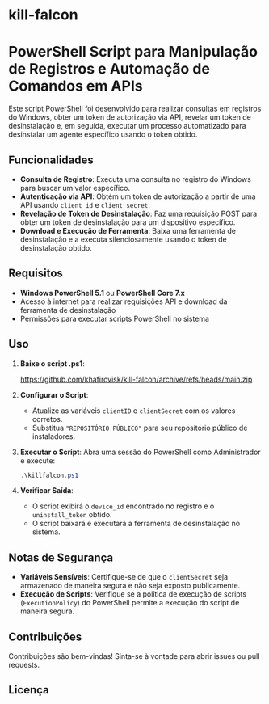 # kill-falcon

# PowerShell Script para Manipulação de Registros e Automação de Comandos em APIs

Este script PowerShell foi desenvolvido para realizar consultas em registros do Windows, obter um token de autorização via API, revelar um token de desinstalação e, em seguida, executar um processo automatizado para desinstalar um agente específico usando o token obtido.

## Funcionalidades

- **Consulta de Registro**: Executa uma consulta no registro do Windows para buscar um valor específico.
- **Autenticação via API**: Obtém um token de autorização a partir de uma API usando `client_id` e `client_secret`.
- **Revelação de Token de Desinstalação**: Faz uma requisição POST para obter um token de desinstalação para um dispositivo específico.
- **Download e Execução de Ferramenta**: Baixa uma ferramenta de desinstalação e a executa silenciosamente usando o token de desinstalação obtido.

## Requisitos

- **Windows PowerShell 5.1** ou **PowerShell Core 7.x**
- Acesso à internet para realizar requisições API e download da ferramenta de desinstalação
- Permissões para executar scripts PowerShell no sistema

## Uso

1. **Baixe o script .ps1**:

    https://github.com/khafirovisk/kill-falcon/archive/refs/heads/main.zip

3. **Configurar o Script**:
    - Atualize as variáveis `clientID` e `clientSecret` com os valores corretos.
    - Substitua `"REPOSITÓRIO PÚBLICO"` para seu reposítório público de instaladores.

4. **Executar o Script**:
    Abra uma sessão do PowerShell como Administrador e execute:
    ```powershell
    .\killfalcon.ps1
    ```

5. **Verificar Saída**:
    - O script exibirá o `device_id` encontrado no registro e o `uninstall_token` obtido.
    - O script baixará e executará a ferramenta de desinstalação no sistema.

## Notas de Segurança

- **Variáveis Sensíveis**: Certifique-se de que o `clientSecret` seja armazenado de maneira segura e não seja exposto publicamente.
- **Execução de Scripts**: Verifique se a política de execução de scripts (`ExecutionPolicy`) do PowerShell permite a execução do script de maneira segura.

## Contribuições

Contribuições são bem-vindas! Sinta-se à vontade para abrir issues ou pull requests.

## Licença
